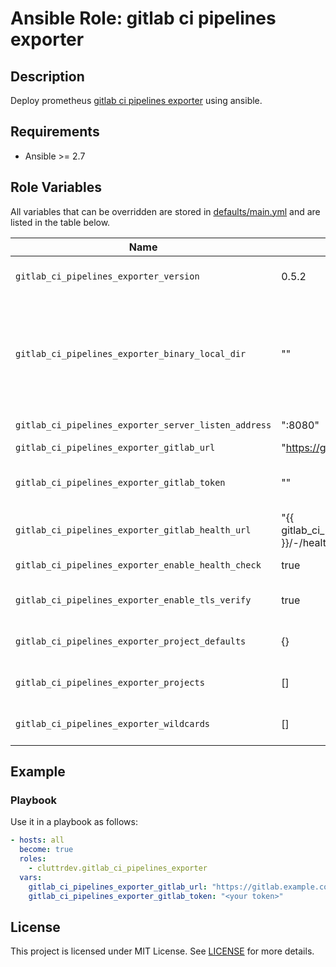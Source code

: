 # Ansible Role: gitlab ci pipelines exporter

## Description

Deploy prometheus [gitlab ci pipelines exporter](https://github.com/mvisonneau/gitlab-ci-pipelines-exporter) using ansible.

## Requirements

- Ansible >= 2.7

## Role Variables

All variables that can be overridden are stored in [defaults/main.yml](defaults/main.yml) and are listed in the table below.

| Name | Default Value | Description |
| ---- | ------------- | ----------- |
| `gitlab_ci_pipelines_exporter_version` | 0.5.2 | GitLab CI Pipelines exporter package version. Also accepts 'latest' as parameter. |
| `gitlab_ci_pipelines_exporter_binary_local_dir` | "" | Enables the use of local packages instead of those distributed on github. The parameter may be set to a directory where the `gitlab-ci-pipelines-exporter` binary is stored on the host where ansible is run. This overrides the `gitlab_ci_pipelines_exporter_version` parameter. |
| `gitlab_ci_pipelines_exporter_server_listen_address` | ":8080" | Address on which gitlab ci pipelines exporter will listen. |
| `gitlab_ci_pipelines_exporter_gitlab_url` | "https://gitlab.com" | URL of your GitLab instance. |
| `gitlab_ci_pipelines_exporter_gitlab_token` | "" | The token to use to authenticate against the GitLab API (requires `read_api` and `read_repository` permissions). |
| `gitlab_ci_pipelines_exporter_gitlab_health_url` | "{{ gitlab_ci_pipelines_exporter_gitlab_url }}/-/health" | Alternative URL for determining health of GitLab API for the readiness probe. |
| `gitlab_ci_pipelines_exporter_enable_health_check` | true | Enable verification of readiness for target GitLab instance. |
| `gitlab_ci_pipelines_exporter_enable_tls_verify` | true | Enable TLS verification for target GitLab instance (handy when self-hosting). |
| `gitlab_ci_pipelines_exporter_project_defaults` | {} | Default [settings](https://github.com/mvisonneau/gitlab-ci-pipelines-exporter/blob/main/docs/configuration_syntax.md?plain=1#198) which can be overridden at the project or wildcard level. |
| `gitlab_ci_pipelines_exporter_projects` | [] | The list of projects you want to monitor. See [here](https://github.com/mvisonneau/gitlab-ci-pipelines-exporter/blob/main/docs/configuration_syntax.md?plain=1#305) for configuration syntax. |
| `gitlab_ci_pipelines_exporter_wildcards` | [] | Settings to dynamically fetch projects to monitor. See [here](https://github.com/mvisonneau/gitlab-ci-pipelines-exporter/blob/main/docs/configuration_syntax.md?plain=1#412) for configuration syntax. |

## Example

### Playbook

Use it in a playbook as follows:

```yaml
- hosts: all
  become: true
  roles:
    - cluttrdev.gitlab_ci_pipelines_exporter
  vars:
    gitlab_ci_pipelines_exporter_gitlab_url: "https://gitlab.example.com"
    gitlab_ci_pipelines_exporter_gitlab_token: "<your token>"
```

## License

This project is licensed under MIT License. See [LICENSE](/LICENSE) for more details.

